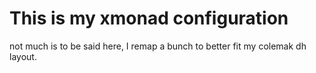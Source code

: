 # This is my xmonad configuration

not much is to be said here, I remap a bunch to better fit my colemak dh layout.
